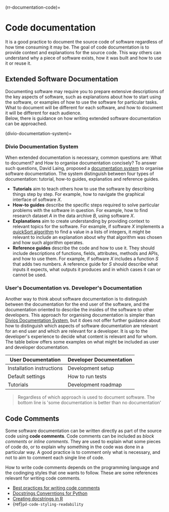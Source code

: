 (rr-documentation-code)=
# Code documentation

It is a good practice to document the source code of software regardless of how time consuming it may be. 
The goal of code documentation is to provide context and explanations for the source code. 
This way others can understand why a piece of software exists, how it was built and how to use it or reuse it.

## Extended Software Documentation

Documenting software may require you to prepare extensive descriptions of the key aspects of software, 
such as explanations about how to start using the software, or examples of how to use the software for particular tasks. 
What to document will be different for each software, and how to document it will be different for each audience.   
Below, there is guidance on how writing extended software documentation can be approached.

(divio-documentation-system)=
### Divio Documentation System
When extended documentation is necessary, common questions are: What to document? and 
How to organise documentation concisely?
To answer such questions, David Laing, proposed a [documentation system](https://docs.divio.com/documentation-system/) to organise software documentation. 
The system distinguish between four types of documentation: tutorial, how-to guides, explanatios and reference guides.

* **Tutorials** aim to teach others how to use the software by describing things step by step.
For example, how to navigate the graphical interface of software $X$.
* **How-to guides** describe the specific steps required to solve particular problems with the software in question.
For example, how to find research dataset $A$ in the data archive $B$, using software $X$.
* **Explanations** aim to create understanding by providing context to relevant topics for the software.
For example, if software $X$ implements a [quickSort algorithm](https://www.geeksforgeeks.org/quick-sort/) to find a value in a lists of integers,
it might be relevant to include an explanation about why that algorithm was chosen and how such algorithm operates.
* **Reference guides** describe the code and how to use it. 
They should include  descriptions of functions, fields, attributes, methods and APIs, and how to use them.
For example, if software $X$ includes a function $S$ that adds two numbers. 
A reference guide for $S$ should describe what inputs it expects, what outputs it produces and in which cases it can or cannot be used. 

### User's Documentation vs. Developer's Documentation

Another way to think about software documentation is to distinguish between the documentation for the end user of the software, 
and the documentation oriented to describe the insides of the software to other developers. 
This approach for organising documentation is simpler than [Divios Documentation System](#divio-documentation-system), 
but it does not offer further guidance about how to distinguish which aspects of software documentation are relevant for an end user and which are relevant for a developer. 
It is up to the developer's experience to decide what content is relevant and for whom.
The table below offers some examples on what might be included as user and developer documentation.

| User Documentation | Developer Documentation |
|----------|----------|
| Installation instructions  | Development setup  |
| Default settings  | How to run tests  |s
| Tutorials | Development roadmap |

> Regardless of which approach is used to document software. The bottom line is 'some documentation is better than no documentation'

## Code Comments 

Some software documentation can be written directly as part of the source code using **code comments**.
Code comments can be included as *block comments* or *inline comments*. 
They are used to explain what some pieces of code do, or to explain why something in the code was done in a particular way. 
A good practice is to comment only what is necessary, and not to aim to comment each single line of code. 

How to write code comments depends on the programming language and the codinging styles that one wants to follow. These are some references relevant for writing code comments.

- [Best practices for writing code comments](https://stackoverflow.blog/2021/12/23/best-practices-for-writing-code-comments/)
- [Docstrings Converntions for Python](https://peps.python.org/pep-0257/)
- [Creating docstrings in R](https://josephcrispell.github.io/2021/07/26/creating-R-docstring.html)
- {ref}`pd-code-styling-readability`
